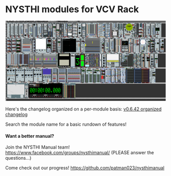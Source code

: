# NYSTHI modules for VCV Rack 

![](./images/allmodules20190126.png)

Here's the changelog organized on a per-module basis: [v0.6.42 organized changelog](./changelog0.6.42_parsed.txt)

Search the module name for a basic rundown of features!

#### Want a better manual? 

Join the NYSTHI Manual team! https://www.facebook.com/groups/nysthimanual/ (PLEASE answer the questions...)

Come check out our progress! https://github.com/patman023/nysthimanual
